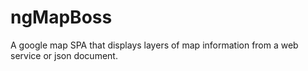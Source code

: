 ngMapBoss
=========

A google map SPA that displays layers of map information from a web service or json document.
